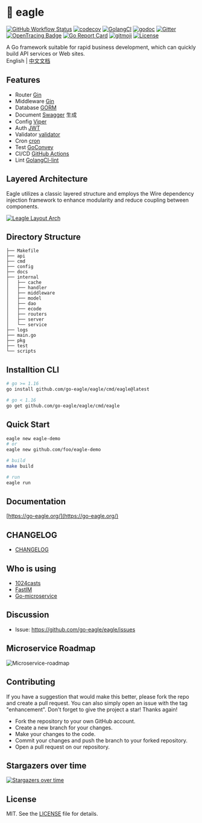 # 🦅 eagle

 [![GitHub Workflow Status](https://img.shields.io/github/actions/workflow/status/go-eagle/eagle/test.yml?branch=master&style=flat-square)](https://github.com/go-eagle/eagle)
 [![codecov](https://codecov.io/gh/go-eagle/eagle/branch/master/graph/badge.svg)](https://codecov.io/gh/go-eagle/eagle)
 [![GolangCI](https://golangci.com/badges/github.com/golangci/golangci-lint.svg)](https://golangci.com)
 [![godoc](https://godoc.org/github.com/go-eagle/eagle?status.svg)](https://godoc.org/github.com/go-eagle/eagle)
 [![Gitter](https://badges.gitter.im/go-eagle/eagle.svg)](https://gitter.im/go-eagle/eagle?utm_source=badge&utm_medium=badge&utm_campaign=pr-badge)
 <a href="http://opentracing.io"><img src="https://img.shields.io/badge/OpenTracing-enabled-blue.svg" alt="OpenTracing Badge"></a>
 [![Go Report Card](https://goreportcard.com/badge/github.com/go-eagle/eagle)](https://goreportcard.com/report/github.com/go-eagle/eagle)
 [![gitmoji](https://img.shields.io/badge/gitmoji-%20%F0%9F%98%9C%20%F0%9F%98%8D-FFDD67.svg?style=flat-square)](https://github.com/carloscuesta/gitmoji)
 [![License](https://img.shields.io/github/license/go-eagle/eagle?style=flat-square)](/LICENSE)

A Go framework suitable for rapid business development, which can quickly build API services or Web sites.   
English | [中文文档](https://github.com/go-eagle/eagle/blob/master/README_ZH.md)

## Features

- Router [Gin](https://github.com/gin-gonic/gin) 
- Middleware [Gin](https://github.com/gin-gonic/gin) 
- Database [GORM](https://github.com/jinzhu/gorm)
- Document [Swagger](https://swagger.io/) 生成
- Config [Viper](https://github.com/spf13/viper)
- Auth [JWT](https://jwt.io/) 
- Validator [validator](https://github.com/go-playground/validator)
- Cron [cron](https://github.com/robfig/cron)
- Test [GoConvey](http://goconvey.co/)
- CI/CD [GitHub Actions](https://github.com/actions)
- Lint [GolangCI-lint](https://golangci.com/)

## Layered Architecture

Eagle utilizes a classic layered structure and employs the Wire dependency injection framework to enhance modularity and reduce coupling between components.

[![Leagle Layout Arch](https://raw.githubusercontent.com/go-eagle/eagle/master/docs/images/eagle-layout-arch.png)](https://starchart.cc/go-eagle/eagle)

## Directory Structure

```shell
├── Makefile                     
├── api                          
├── cmd                          
├── config                       
├── docs                         
├── internal                     
│   ├── cache                    
│   ├── handler                  
│   ├── middleware               
│   ├── model                    
│   ├── dao                      
│   ├── ecode                    
│   ├── routers                  
│   ├── server                   
│   └── service                  
├── logs                         
├── main.go                      
├── pkg                          
├── test                         
└── scripts                      
```

## Installtion CLI

```bash
# go >= 1.16
go install github.com/go-eagle/eagle/cmd/eagle@latest

# go < 1.16
go get github.com/go-eagle/eagle/cmd/eagle
```

## Quick Start

```bash
eagle new eagle-demo
# or 
eagle new github.com/foo/eagle-demo

# build
make build

# run
eagle run
```

## Documentation

[https://go-eagle.org/](https://go-eagle.org/)

## CHANGELOG

- [CHANGELOG](https://github.com/go-eagle/eagle/blob/master/CHANGELOG.md)

## Who is using

- [1024casts](https://1024casts.com)
- [FastIM](https://github.com/1024casts/fastim)
- [Go-microservice](https://github.com/go-microservice)

## Discussion

- Issue: https://github.com/go-eagle/eagle/issues

## Microservice Roadmap

![Microservice-roadmap](https://github.com/go-eagle/eagle/assets/3043638/c7ef237e-e0f9-4699-843d-54588b2bcec8)

## Contributing

If you have a suggestion that would make this better, please fork the repo and create a pull request. You can also simply open an issue with the tag "enhancement". Don't forget to give the project a star! Thanks again!

- Fork the repository to your own GitHub account.
- Create a new branch for your changes.
- Make your changes to the code.
- Commit your changes and push the branch to your forked repository.
- Open a pull request on our repository.

## Stargazers over time

[![Stargazers over time](https://starchart.cc/go-eagle/eagle.svg)](https://starchart.cc/go-eagle/eagle)

## License

MIT. See the [LICENSE](LICENSE) file for details.
